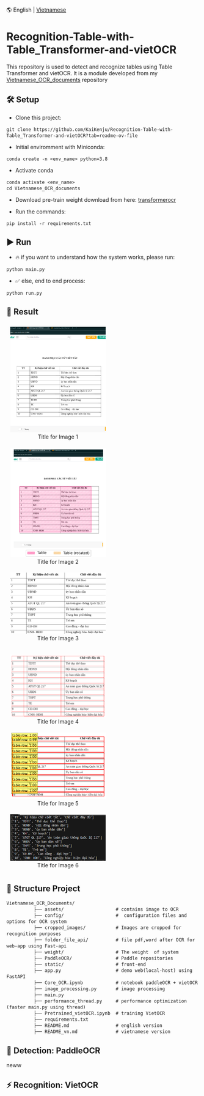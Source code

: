 
🌎 English | [Vietnamese](README_vn.md)
# Recognition-Table-with-Table_Transformer-and-vietOCR
This repository is used to detect and recognize tables using Table Transformer and vietOCR. It is a module developed from my [Vietnamese_OCR_documents](https://github.com/KaiKenju/Vietnamese_OCR_documents) repository

## 🛠️ Setup

- Clone  this project:

```[bash]
git clone https://github.com/KaiKenju/Recognition-Table-with-Table_Transformer-and-vietOCR?tab=readme-ov-file
```

- Initial enviromment with Miniconda:

```[bash]
conda create -n <env_name> python=3.8
```
- Activate conda
```[bash]
conda activate <env_name> 
cd Vietnamese_OCR_documents
```
- Download pre-train weight
download from here: [transformerocr](https://drive.google.com/file/d/1g3-Hi4oigfbrrNFZxQCh5qhEYjZU2_Ar/view?usp=drive_link)
 
- Run the commands:
```[bash]
pip install -r requirements.txt
```

## ▶️ Run
* 🔥 if you want to understand how the system works, please run:
```[bash]
python main.py
```
* ✅ else, end to end process:
```[bash]
python run.py
```

## 📝 Result
<p align="center">
  <figure style="display:inline-block; margin:10px">
    <img src="images/bang2demo.png" width="250" />
    <figcaption style="text-align:center">Title for Image 1</figcaption>
  </figure>
  <figure style="display:inline-block; margin:10px">
    <img src="files/detect_table.png" width="250" />
    <figcaption style="text-align:center">Title for Image 2</figcaption>
  </figure>
  <figure style="display:inline-block; margin:10px">
    <img src="files/table_cropped.png" width="250" />
    <figcaption style="text-align:center">Title for Image 3</figcaption>
  </figure>
</p>

<p align="center">
  <figure style="display:inline-block; margin:10px">
    <img src="files/detect_cells.png" width="250" />
    <figcaption style="text-align:center">Title for Image 4</figcaption>
  </figure>
  <figure style="display:inline-block; margin:10px">
    <img src="files/detect_cell_row.png" width="250" />
    <figcaption style="text-align:center">Title for Image 5</figcaption>
  </figure>
  <figure style="display:inline-block; margin:10px">
    <img src="files/recognize_cell.png" width="250" />
    <figcaption style="text-align:center">Title for Image 6</figcaption>
  </figure>
</p>




## 🚀 Structure Project
```[bash]
Vietnamese_OCR_Documents/
          ├── assets/                   # contains image to OCR
          ├── config/                   #  configuration files and options for OCR system
          ├── cropped_images/           # Images are cropped for recognition purposes
          ├── folder_file_api/          # file pdf,word after OCR for web-app using Fast-api
          ├── weight/                   # The weight  of system
          ├── PaddleOCR/                # Paddle repositories
          ├── static/                   # front-end 
          ├── app.py                    # demo web(local-host) using FastAPI 
          ├── Core_OCR.ipynb            # notebook paddleOCR + vietOCR
          ├── image_processing.py       # image processing
          ├── main.py 
          ├── performance_thread.py     # performance optimization (faster main.py using thread)
          ├── Pretrained_vietOCR.ipynb  # training VietOCR
          ├── requirements.txt     
          ├── README.md                 # english version
          ├── README_vn.md              # vietnamese version
```
## 🚀 Detection: PaddleOCR

neww
## ⚡ Recognition: VietOCR

